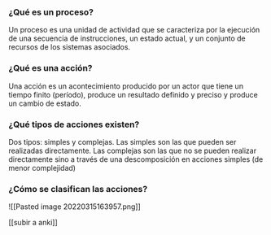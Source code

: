
### ¿Qué es un proceso?
Un proceso es una unidad de actividad que se caracteriza por la ejecución de una secuencia de instrucciones, un estado actual, y un conjunto de recursos de los sistemas asociados.

### ¿Qué es una acción?
Una acción es un acontecimiento producido por un actor que tiene un tiempo finito (período), produce un resultado definido y preciso y produce un cambio de estado.


### ¿Qué tipos de acciones existen?
Dos tipos: simples y complejas. Las simples son las que pueden ser realizadas directamente. Las complejas son las que no se pueden realizar directamente sino a través de una descomposición en acciones simples (de menor complejidad)



### ¿Cómo se clasifican las acciones?
![[Pasted image 20220315163957.png]]



[[subir a anki]]